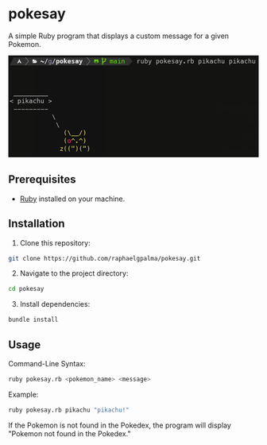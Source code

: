 # pokesay

A simple Ruby program that displays a custom message for a given Pokemon.

<p align="center">
  <img src="https://github.com/raphaelgpalma/pokesay/blob/main/resources/pikachu.png" alt="Descrição da Imagem">
</p>

## Prerequisites

- [Ruby](https://www.ruby-lang.org/en/documentation/installation/) installed on your machine.

## Installation

1. Clone this repository:

```bash
git clone https://github.com/raphaelgpalma/pokesay.git
```

2. Navigate to the project directory:

 ```bash
 cd pokesay
 ```

3. Install dependencies:

 ```bash
 bundle install
 ```

## Usage

Command-Line Syntax:

 ```bash
 ruby pokesay.rb <pokemon_name> <message>
 ```

Example:

 ```bash
 ruby pokesay.rb pikachu "pikachu!"
 ```

If the Pokemon is not found in the Pokedex, 
the program will display "Pokemon not found in the Pokedex."


